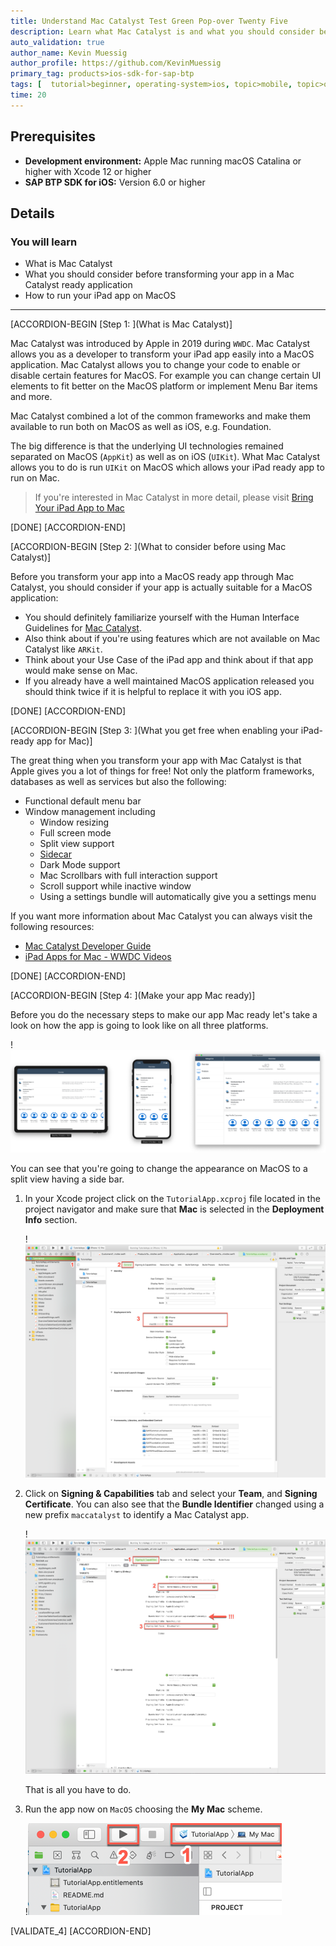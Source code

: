 ```yaml
---
title: Understand Mac Catalyst Test Green Pop-over Twenty Five
description: Learn what Mac Catalyst is and what you should consider before transforming your iOS app into a MacOS application.
auto_validation: true
author_name: Kevin Muessig
author_profile: https://github.com/KevinMuessig
primary_tag: products>ios-sdk-for-sap-btp
tags: [  tutorial>beginner, operating-system>ios, topic>mobile, topic>odata, products>sap-business-technology-platform ]
time: 20
---
```


## Prerequisites
- **Development environment:** Apple Mac running macOS Catalina or higher with Xcode 12 or higher
- **SAP BTP SDK for iOS:** Version 6.0 or higher

## Details
### You will learn  
  - What is Mac Catalyst
  - What you should consider before transforming your app in a Mac Catalyst ready application
  - How to run your iPad app on MacOS

---

[ACCORDION-BEGIN [Step 1: ](What is Mac Catalyst)]

Mac Catalyst was introduced by Apple in 2019 during `WWDC`. Mac Catalyst allows you as a developer to transform your iPad app easily into a MacOS application. Mac Catalyst allows you to change your code to enable or disable certain features for MacOS. For example you can change certain UI elements to fit better on the MacOS platform or implement Menu Bar items and more.

Mac Catalyst combined a lot of the common frameworks and make them available to run both on MacOS as well as iOS, e.g. Foundation.

The big difference is that the underlying UI technologies remained separated on MacOS (`AppKit`) as well as on iOS (`UIKit`). What Mac Catalyst allows you to do is run `UIKit` on MacOS which allows your iPad ready app to run on Mac.

> If you're interested in Mac Catalyst in more detail, please visit [Bring Your iPad App to Mac](https://developer.apple.com/mac-catalyst/)

[DONE]
[ACCORDION-END]


[ACCORDION-BEGIN [Step 2: ](What to consider before using Mac Catalyst)]

Before you transform your app into a MacOS ready app through Mac Catalyst, you should consider if your app is actually suitable for a MacOS application:

- You should definitely familiarize yourself with the Human Interface Guidelines for [Mac Catalyst](https://developer.apple.com/design/human-interface-guidelines/mac-catalyst/overview/introduction/).
- Also think about if you're using features which are not available on Mac Catalyst like `ARKit`.
- Think about your Use Case of the iPad app and think about if that app would make sense on Mac.
- If you already have a well maintained MacOS application released you should think twice if it is helpful to replace it with you iOS app.

[DONE]
[ACCORDION-END]


[ACCORDION-BEGIN [Step 3: ](What you get free when enabling your iPad-ready app for Mac)]

The great thing when you transform your app with Mac Catalyst is that Apple gives you a lot of things for free! Not only the platform frameworks, databases as well as services but also the following:

- Functional default menu bar
- Window management including
  - Window resizing
  - Full screen mode
  - Split view support
  - [Sidecar](https://support.apple.com/en-us/HT210380)
  - Dark Mode support
  - Mac Scrollbars with full interaction support
  - Scroll support while inactive window
  - Using a settings bundle will automatically give you a settings menu

If you want more information about Mac Catalyst you can always visit the following resources:
- [Mac Catalyst Developer Guide](https://developer.apple.com/documentation/uikit/mac_catalyst)
- [iPad Apps for Mac - WWDC Videos](https://developer.apple.com/videos/all-videos/?q=iPad%20Apps%20for%20Mac)

[DONE]
[ACCORDION-END]


[ACCORDION-BEGIN [Step 4: ](Make your app Mac ready)]

Before you do the necessary steps to make our app Mac ready let's take a look on how the app is going to look like on all three platforms.

!![Finished Apps](fiori-ios-scpms-starter-mission-05-1.png)

You can see that you're going to change the appearance on MacOS to a split view having a side bar.

1. In your Xcode project click on the `TutorialApp.xcproj` file located in the project navigator and make sure that **Mac** is selected in the **Deployment Info** section.

    !![Mac Catalyst Project](fiori-ios-scpms-starter-mission-05-2.png)

2. Click on **Signing & Capabilities** tab and select your **Team**, and **Signing Certificate**. You can also see that the **Bundle Identifier** changed using a new prefix `maccatalyst` to identify a Mac Catalyst app.

    !![Mac Catalyst Project](fiori-ios-scpms-starter-mission-05-3.png)

    That is all you have to do.

3. Run the app now on `MacOS` choosing the **My Mac** scheme.

    !![Mac Catalyst Project](fiori-ios-scpms-starter-mission-05-4.png)

[VALIDATE_4]
[ACCORDION-END]
